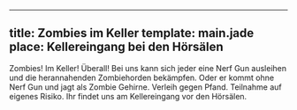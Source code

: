 ---
title: Zombies im Keller
template: main.jade
place: Kellereingang bei den Hörsälen
----

Zombies! Im Keller! Überall! Bei uns kann sich jeder eine Nerf Gun ausleihen und die herannahenden Zombiehorden bekämpfen. Oder er kommt ohne Nerf Gun und jagt als Zombie Gehirne. Verleih gegen Pfand. Teilnahme auf eigenes Risiko. Ihr findet uns am Kellereingang vor den Hörsälen. 
